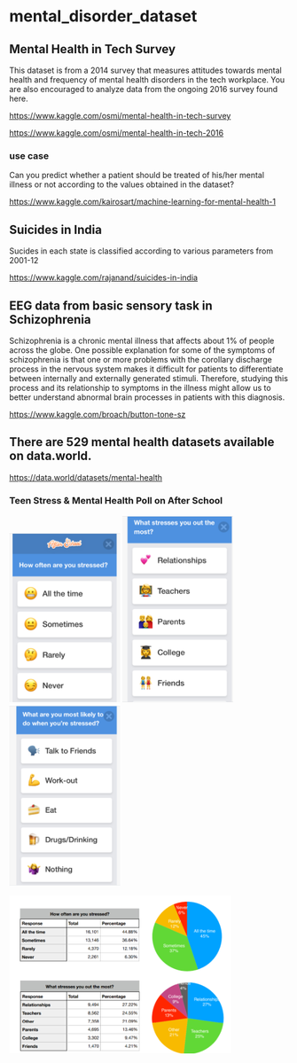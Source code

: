 # mental_disorder_dataset

## Mental Health in Tech Survey

This dataset is from a 2014 survey that measures attitudes towards mental health and frequency of mental health disorders in the tech workplace. You are also encouraged to analyze data from the ongoing 2016 survey found here.

https://www.kaggle.com/osmi/mental-health-in-tech-survey

https://www.kaggle.com/osmi/mental-health-in-tech-2016

### use case

Can you predict whether a patient should be treated of his/her mental illness or not according to the values obtained in the dataset?

https://www.kaggle.com/kairosart/machine-learning-for-mental-health-1

## Suicides in India

Sucides in each state is classified according to various parameters from 2001-12

https://www.kaggle.com/rajanand/suicides-in-india

## EEG data from basic sensory task in Schizophrenia

Schizophrenia is a chronic mental illness that affects about 1% of people across the globe. One possible explanation for some of the symptoms of schizophrenia is that one or more problems with the corollary discharge process in the nervous system makes it difficult for patients to differentiate between internally and externally generated stimuli. Therefore, studying this process and its relationship to symptoms in the illness might allow us to better understand abnormal brain processes in patients with this diagnosis.

https://www.kaggle.com/broach/button-tone-sz

## There are 529 mental health datasets available on data.world.

https://data.world/datasets/mental-health

### Teen Stress & Mental Health Poll on After School

<img src="https://raw.githubusercontent.com/gaoyuanliang/mental_disorder_dataset/master/WeChat%20Screenshot_20200924230917.png" width="200"> <img src="https://raw.githubusercontent.com/gaoyuanliang/mental_disorder_dataset/master/WeChat%20Screenshot_20200924230926.png" width="200"> <img src="https://raw.githubusercontent.com/gaoyuanliang/mental_disorder_dataset/master/WeChat%20Screenshot_20200924230933.png" width="200">

<img src="https://raw.githubusercontent.com/gaoyuanliang/mental_disorder_dataset/master/WeChat%20Screenshot_20200924231421.png" width="400">



